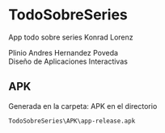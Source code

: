 # TodoSobreSeries

App todo sobre series Konrad Lorenz

Plinio Andres Hernandez Poveda \
Diseño de Aplicaciones Interactivas

## APK

Generada en la carpeta: APK en el directorio

```bash
TodoSobreSeries\APK\app-release.apk
```